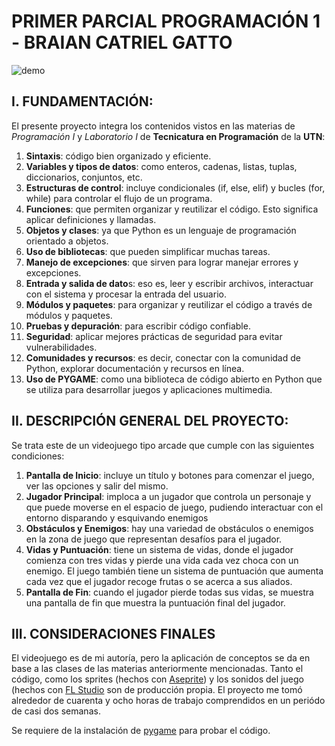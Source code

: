 # PRIMER PARCIAL PROGRAMACIÓN 1 - BRAIAN CATRIEL GATTO
![demo](https://github.com/seek-coder/PROG1-Primer-parcial/assets/130781541/0bfe6c60-a288-4506-9789-bd91d76fc591)

## I. FUNDAMENTACIÓN: 
El presente proyecto integra los contenidos vistos en las materias de _Programación I_ y _Laboratorio I_ de **Tecnicatura en Programación** de la **UTN**:

1) **Sintaxis**: código bien organizado y eficiente.
2) **Variables y tipos de datos**: como enteros, cadenas, listas, tuplas, diccionarios, conjuntos, etc.
3) **Estructuras de control**: incluye condicionales (if, else, elif) y bucles (for, while) para controlar el flujo de un programa.
4) **Funciones**: que permiten organizar y reutilizar el código. Esto significa aplicar definiciones y llamadas.
4) **Objetos y clases**: ya que Python es un lenguaje de programación orientado a objetos.
5) **Uso de bibliotecas**: que pueden simplificar muchas tareas.
6) **Manejo de excepciones**: que sirven para lograr manejar errores y excepciones.
7) **Entrada y salida de dato**s: eso es,  leer y escribir archivos, interactuar con el sistema y procesar la entrada del usuario.
8) **Módulos y paquetes**: para organizar y reutilizar el código a través de módulos y paquetes.
9) **Pruebas y depuración**: para escribir código confiable.
10) **Seguridad**: aplicar mejores prácticas de seguridad para evitar vulnerabilidades.
11) **Comunidades y recursos**: es decir, conectar con la comunidad de Python, explorar documentación y recursos en línea.
12) **Uso de PYGAME**: como una biblioteca de código abierto en Python que se utiliza para desarrollar juegos y aplicaciones multimedia.

## II. DESCRIPCIÓN GENERAL DEL PROYECTO:
Se trata este de un videojuego tipo arcade que cumple con las siguientes condiciones:
1) **Pantalla de Inicio**: incluye un título y botones para comenzar el juego, ver las opciones y salir del mismo.
2) **Jugador Principal**: imploca a un jugador que controla un personaje y que puede moverse en el espacio de juego, pudiendo interactuar con el entorno disparando y esquivando enemigos
3) **Obstáculos y Enemigos**: hay una variedad de obstáculos o enemigos en la zona de juego que representan desafíos para el jugador.
4) **Vidas y Puntuación**:  tiene un sistema de vidas, donde el jugador comienza con tres vidas y pierde una vida cada vez choca con un enemigo. El juego también tiene un sistema de puntuación que aumenta cada vez que el jugador recoge frutas o se acerca a sus aliados.
5) **Pantalla de Fin**: cuando el jugador pierde todas sus vidas, se muestra una pantalla de fin que muestra la puntuación final del jugador.

## III. CONSIDERACIONES FINALES
El videojuego es de mi autoría, pero la aplicación de conceptos se da en base a las clases de las materias anteriormente mencionadas. Tanto el código, como los sprites (hechos con [Aseprite](https://www.aseprite.org/)) y los sonidos del juego (hechos con [FL Studio](https://www.image-line.com/) son de producción propia. 
El proyecto me tomó alrededor de cuarenta y ocho horas de trabajo comprendidos en un periódo de casi dos semanas.

Se requiere de la instalación de [pygame](https://www.pygame.org/news) para probar el código.
